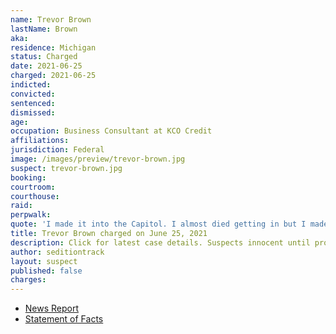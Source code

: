 ```yaml
---
name: Trevor Brown
lastName: Brown
aka:
residence: Michigan
status: Charged
date: 2021-06-25
charged: 2021-06-25
indicted:
convicted:
sentenced:
dismissed:
age:
occupation: Business Consultant at KCO Credit
affiliations:
jurisdiction: Federal
image: /images/preview/trevor-brown.jpg
suspect: trevor-brown.jpg
booking:
courtroom:
courthouse:
raid:
perpwalk:
quote: 'I made it into the Capitol. I almost died getting in but I made it.'
title: Trevor Brown charged on June 25, 2021
description: Click for latest case details. Suspects innocent until proven guilty.
author: seditiontrack
layout: suspect
published: false
charges:
---
```

- [News Report]()
- [Statement of Facts](https://www.justice.gov/usao-dc/case-multi-defendant/file/1408656/download)

